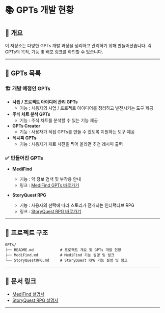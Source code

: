 # 📚 GPTs 개발 현황

## 📝 개요
이 저장소는 다양한 GPTs 개발 과정을 정리하고 관리하기 위해 만들어졌습니다. 각 GPTs의 목적, 기능 및 배포 링크를 확인할 수 있습니다.

---

## 🚀 GPTs 목록

### 🏗️ 개발 예정인 GPTs
- **사업 / 프로젝트 아이디어 관리 GPTs**  
  - 기능 : 사용자의 사업 / 프로젝트 아이디어를 정리하고 발전시키는 도구 제공  
- **주식 차트 분석 GPTs**  
  - 기능 : 주식 차트를 분석할 수 있는 기능 제공  
- **GPTs Creator**  
  - 기능 : 사용자가 직접 GPTs를 만들 수 있도록 지원하는 도구 제공  
- **레시피 GPTs**
  - 기능 : 사용자가 재료 사진을 찍어 올리면 추천 레시피 출력
### ✅ 만들어진 GPTs
- **MediFind**  
  - 기능 : 약 정보 검색 및 부작용 안내  
  - 링크 : [MediFind GPTs 바로가기](https://chatgpt.com/g/g-67bc6aceeab08191aa2cd8febc0b5034-medifind)  

- **StoryQuest RPG**  
  - 기능 : 사용자의 선택에 따라 스토리가 전개되는 인터랙티브 RPG  
  - 링크 : [StoryQuest RPG 바로가기](https://chatgpt.com/g/g-679cfdafffbc8191882e5eb73f7003c1-storyquest-rpg)  

---

## 📁 프로젝트 구조
```
GPTs/
├── README.md            # 프로젝트 개요 및 GPTs 개발 현황
├── MediFind.md          # MediFind 기능 설명 및 링크
└── StoryQuestRPG.md     # StoryQuest RPG 기능 설명 및 링크
```

---

## 📄 문서 링크
- [MediFind 설명서](MediFind.md)  
- [StoryQuest RPG 설명서](StoryQuestRPG.md)  

---
